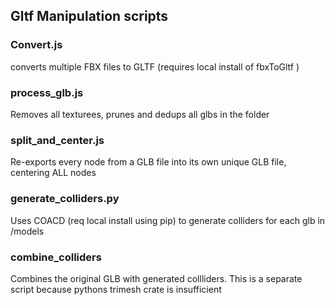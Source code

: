 ## Gltf Manipulation scripts 


### Convert.js 

converts multiple FBX files to GLTF (requires local install of fbxToGltf ) 


### process_glb.js

Removes all texturees, prunes and dedups all glbs in the folder 


### split_and_center.js

Re-exports every node from a GLB file into its own unique GLB file, centering ALL nodes 

### generate_colliders.py

Uses COACD (req local install using pip) to generate colliders for each glb in /models 

### combine_colliders 

Combines the original GLB with generated collliders. This is a separate script because pythons trimesh crate is insufficient 
